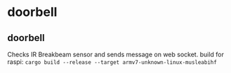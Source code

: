 # doorbell
## doorbell
Checks IR Breakbeam sensor and sends message on web socket.
build for raspi: `cargo build --release --target armv7-unknown-linux-musleabihf`
